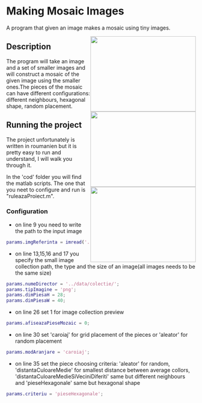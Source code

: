 # Making Mosaic Images
A program that given an image makes a mosaic using tiny images.

<p align="center">
<img src="https://i.imgur.com/eT3uNpD.jpg" width="280" height="200" style="float: right;">
<img src="https://i.imgur.com/tgncO5D.jpg?1" width="280" height="200" style="float: right;">
<img src="https://i.imgur.com/lME7nRJ.jpg?1" width="280" height="200" style="float: right;">
</p>

## Description
The program will take an image and a set of smaller images and will construct a mosaic of the given image using the smaller ones.The pieces of the mosaic can have different configurations: different neighbours, hexagonal shape, random placement.

## Running the project
The project unfortunately is written in roumanien but it is pretty easy to run and understand, I will walk you through it.

In the 'cod' folder you will find the matlab scripts. The one that you neet to configure and run is "ruleazaProiect.m".

### Configuration
* on line 9 you need to write the path to the input image
```Matlab
params.imgReferinta = imread('../data/imaginiTest/ferrari.jpeg');
```

* on line 13,15,16 and 17 you specify the small image collection path, the type and the size of an image(all images needs to be the same size)
```Matlab
params.numeDirector = '../data/colectie/';
params.tipImagine = 'png';
params.dimPiesaH = 28;
params.dimPiesaW = 40;
```

* on line 26 set 1 for image collection preview
```Matlab
params.afiseazaPieseMozaic = 0;
```

* on line 30 set 'caroiaj' for grid placement of the pieces or 'aleator' for random placement
```Matlab
params.modAranjare = 'caroiaj';
```

* on line 35 set the piece choosing criteria: 'aleator' for random, 'distantaCuloareMedie' for smallest distance between average collors, 'distantaCuloareMedieSiVeciniDiferiti' same but different neighbours and 'pieseHexagonale' same but hexagonal shape
```Matlab
params.criteriu = 'pieseHexagonale';
```
